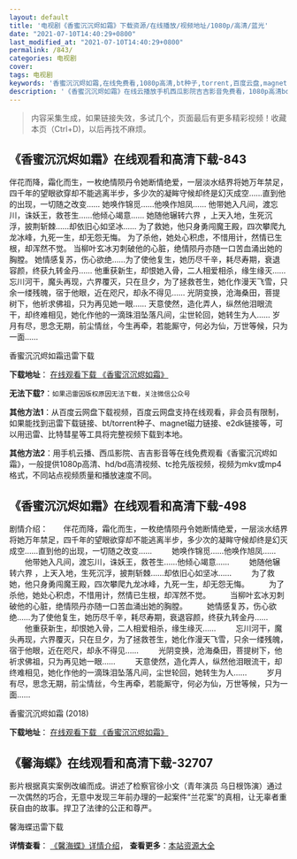 ```yaml
---
layout: default
title: '电视剧《香蜜沉沉烬如霜》下载资源/在线播放/视频地址/1080p/高清/蓝光'
date: "2021-07-10T14:40:29+0800"
last_modified_at: "2021-07-10T14:40:29+0800"
permalink: /843/
categories: 电视剧
cover:
tags: 电视剧
keywords: '香蜜沉沉烬如霜,在线免费看,1080p高清,bt种子,torrent,百度云盘,magnet,磁力链,迅雷下载资源'
description: '《香蜜沉沉烬如霜》在线云播放手机西瓜影院吉吉影音免费看，1080p高清bd/hd未删减完整版和tc抢先枪版，mkv/mp4格式，附带bt/torrent种子、magnet/磁力链、百度云盘、网盘资源迅雷下载链接'
---
```


>内容采集生成，如果链接失效，多试几个，页面最后有更多精彩视频！收藏本页（Ctrl+D)，以后再找不麻烦。


## 《香蜜沉沉烬如霜》在线观看和高清下载-843

伴花而降，霜化而生，一枚绝情陨丹令她断情绝爱，一层淡水结界将她万年禁足，四千年的望眼欲穿却不能逃离半步，多少次的凝眸守候却终是幻灭成空……直到他的出现，一切随之改变…… 她唤作锦觅……他唤作旭凤…… 他带她入凡间，渡忘川，诛妖王，救苍生……他倾心竭意…… 她随他辗转六界 ，上天入地，生死沉浮，披荆斩棘……却依旧心如坚冰…… 为了救她，他只身勇闯魔王殿，四次攀爬九龙冰峰，九死一生，却无怨无悔。 为了杀他，她处心积虑，不惜用计，然情已生根，却浑然不觉。 当柳叶玄冰刃刺破他的心脏，绝情陨丹亦随一口苦血涌出她的胸膛。 她情感复苏，伤心欲绝……为了使他复生，她历尽千辛，耗尽寿期，衰退容颜，终获九转金丹…… 他重获新生，却恨她入骨，二人相爱相杀，缘生缘灭…… 忘川河干，魔头再现，六界覆灭，只在旦夕，为了拯救苍生，她化作漫天飞雪，只余一缕残魄，宿于他眼，近在咫尺，却永不得见…… 光阴变换，沧海桑田，菩提树下，他祈求佛祖，只为再见她一眼…… 天意使然，造化弄人，纵然他泪眼流干，却终难相见，她化作他的一滴珠泪坠落凡间，尘世轮回，她转生为人…… 岁月有尽，思念无期，前尘情丝，今生再牵，若能厮守，何必为仙，万世等候，只为一面……


香蜜沉沉烬如霜迅雷下载

**下载地址**： [在线观看下载 《香蜜沉沉烬如霜》](https://www.993dy.com//vod-detail-id-31002.html) 


**无法下载?**：`如果迅雷因版权原因无法下载，关注微信公众号 `

**其他方法1**：从百度云网盘下载视频，百度云网盘支持在线观看，非会员有限制，如果能找到迅雷下载链接、bt/torrent种子、magnet磁力链接、e2dk链接等，可以用迅雷、比特彗星等工具将完整视频下载到本地。

**其他方法2**：用手机云播、西瓜影院、吉吉影音等在线免费观看《香蜜沉沉烬如霜》，一般提供1080p高清、hd/bd高清视频、tc抢先版视频，视频为mkv或mp4格式，不同站点视频质量和播放速度不同。


## 《香蜜沉沉烬如霜》在线观看和高清下载-498

剧情介绍：　　伴花而降，霜化而生，一枚绝情陨丹令她断情绝爱，一层淡水结界将她万年禁足，四千年的望眼欲穿却不能逃离半步，多少次的凝眸守候却终是幻灭成空……直到他的出现，一切随之改变……  　　她唤作锦觅……他唤作旭凤……  　　他带她入凡间，渡忘川，诛妖王，救苍生……他倾心竭意……  　　她随他辗转六界 ，上天入地，生死沉浮，披荆斩棘……却依旧心如坚冰……  　　为了救她，他只身勇闯魔王殿，四次攀爬九龙冰峰，九死一生，却无怨无悔。  　　为了杀他，她处心积虑，不惜用计，然情已生根，却浑然不觉。  　　当柳叶玄冰刃刺破他的心脏，绝情陨丹亦随一口苦血涌出她的胸膛。  　　她情感复苏，伤心欲绝……为了使他复生，她历尽千辛，耗尽寿期，衰退容颜，终获九转金丹……  　　他重获新生，却恨她入骨，二人相爱相杀，缘生缘灭……  　　忘川河干，魔头再现，六界覆灭，只在旦夕，为了拯救苍生，她化作漫天飞雪，只余一缕残魄，宿于他眼，近在咫尺，却永不得见……  　　光阴变换，沧海桑田，菩提树下，他祈求佛祖，只为再见她一眼……  　　天意使然，造化弄人，纵然他泪眼流干，却终难相见，她化作他的一滴珠泪坠落凡间，尘世轮回，她转生为人……  　　岁月有尽，思念无期，前尘情丝，今生再牵，若能厮守，何必为仙，万世等候，只为一面……


香蜜沉沉烬如霜 (2018)

**下载地址**： [在线观看下载 《香蜜沉沉烬如霜》](https://www.btbtdy.me/btdy/dy13309.html) 


## 《馨海蝶》在线观看和高清下载-32707

影片根据真实案例改编而成。讲述了检察官徐小文（青年演员 乌日根饰演）通过一次偶然的巧合，无意中发现三年前办理的一起案件&ldquo;兰花案&rdquo;的真相，让无辜者重获自由的故事。捍卫了法律的公正和尊严。<span class="Apple-converted-space">


馨海蝶迅雷下载

**详情查看**： [《馨海蝶》详情介绍](/movie/32707/)， **查看更多**：[本站资源大全](/movie/t/all/)

